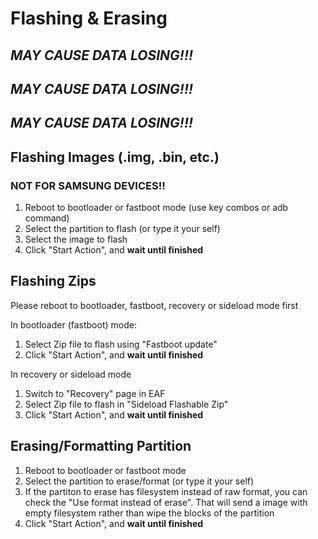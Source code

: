 # Flashing & Erasing

## ***MAY CAUSE DATA LOSING!!!***
## ***MAY CAUSE DATA LOSING!!!***
## ***MAY CAUSE DATA LOSING!!!***  


## <a name="flashimg"></a>Flashing Images (.img, .bin, etc.)
### **NOT FOR SAMSUNG DEVICES!!**  

1. Reboot to bootloader or fastboot mode (use key combos or adb command)
2. Select the partition to flash (or type it your self)
3. Select the image to flash
4. Click "Start Action", and **wait until finished**

## <a name="flashzip"></a>Flashing Zips

Please reboot to bootloader, fastboot, recovery or sideload mode first

In bootloader (fastboot) mode:
1. Select Zip file to flash using "Fastboot update" 
2. Click "Start Action", and **wait until finished**

In recovery or sideload mode
1. Switch to "Recovery" page in EAF
2. Select Zip file to flash in "Sideload Flashable Zip"
3. Click "Start Action", and **wait until finished**

## <a name="erase"></a>Erasing/Formatting Partition

1. Reboot to bootloader or fastboot mode
2. Select the partition to erase/format (or type it your self)
3. If the partiton to erase has filesystem instead of raw format, you can check the "Use format instead of erase". That will send a image with empty filesystem rather than wipe the blocks of the partition
4. Click "Start Action", and **wait until finished**